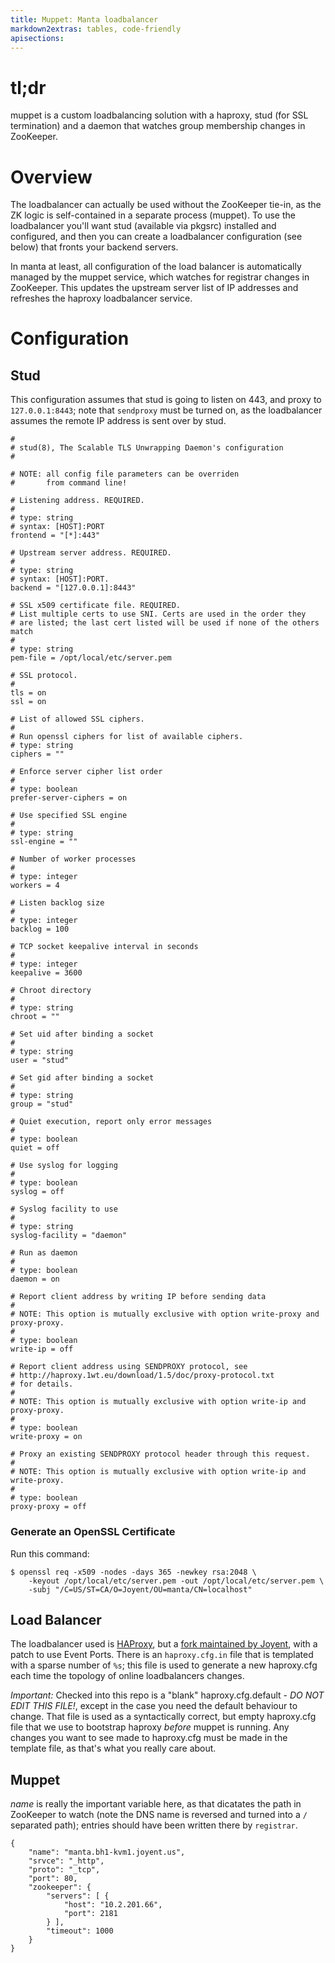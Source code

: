 ```yaml
---
title: Muppet: Manta loadbalancer
markdown2extras: tables, code-friendly
apisections:
---
```

<!--
    This Source Code Form is subject to the terms of the Mozilla Public
    License, v. 2.0. If a copy of the MPL was not distributed with this
    file, You can obtain one at http://mozilla.org/MPL/2.0/.
-->

<!--
    Copyright 2019 Joyent, Inc.
-->

# tl;dr

muppet is a custom loadbalancing solution with a haproxy, stud (for SSL
termination) and a daemon that watches group membership changes in ZooKeeper.

# Overview

The loadbalancer can actually be used without the ZooKeeper tie-in, as the ZK
logic is self-contained in a separate process (muppet).  To use the loadbalancer
you'll want stud (available via pkgsrc) installed and configured, and then you
can create a loadbalancer configuration (see below) that fronts your backend
servers.

In manta at least, all configuration of the load balancer is automatically
managed by the muppet service, which watches for registrar changes in ZooKeeper.
This updates the upstream server list of IP addresses and refreshes the haproxy
loadbalancer service.

# Configuration

## Stud

This configuration assumes that stud is going to listen on 443, and proxy to
`127.0.0.1:8443`; note that `sendproxy` must be turned on, as the loadbalancer
assumes the remote IP address is sent over by stud.

    #
    # stud(8), The Scalable TLS Unwrapping Daemon's configuration
    #

    # NOTE: all config file parameters can be overriden
    #       from command line!

    # Listening address. REQUIRED.
    #
    # type: string
    # syntax: [HOST]:PORT
    frontend = "[*]:443"

    # Upstream server address. REQUIRED.
    #
    # type: string
    # syntax: [HOST]:PORT.
    backend = "[127.0.0.1]:8443"

    # SSL x509 certificate file. REQUIRED.
    # List multiple certs to use SNI. Certs are used in the order they
    # are listed; the last cert listed will be used if none of the others match
    #
    # type: string
    pem-file = /opt/local/etc/server.pem

    # SSL protocol.
    #
    tls = on
    ssl = on

    # List of allowed SSL ciphers.
    #
    # Run openssl ciphers for list of available ciphers.
    # type: string
    ciphers = ""

    # Enforce server cipher list order
    #
    # type: boolean
    prefer-server-ciphers = on

    # Use specified SSL engine
    #
    # type: string
    ssl-engine = ""

    # Number of worker processes
    #
    # type: integer
    workers = 4

    # Listen backlog size
    #
    # type: integer
    backlog = 100

    # TCP socket keepalive interval in seconds
    #
    # type: integer
    keepalive = 3600

    # Chroot directory
    #
    # type: string
    chroot = ""

    # Set uid after binding a socket
    #
    # type: string
    user = "stud"

    # Set gid after binding a socket
    #
    # type: string
    group = "stud"

    # Quiet execution, report only error messages
    #
    # type: boolean
    quiet = off

    # Use syslog for logging
    #
    # type: boolean
    syslog = off

    # Syslog facility to use
    #
    # type: string
    syslog-facility = "daemon"

    # Run as daemon
    #
    # type: boolean
    daemon = on

    # Report client address by writing IP before sending data
    #
    # NOTE: This option is mutually exclusive with option write-proxy and proxy-proxy.
    #
    # type: boolean
    write-ip = off

    # Report client address using SENDPROXY protocol, see
    # http://haproxy.1wt.eu/download/1.5/doc/proxy-protocol.txt
    # for details.
    #
    # NOTE: This option is mutually exclusive with option write-ip and proxy-proxy.
    #
    # type: boolean
    write-proxy = on

    # Proxy an existing SENDPROXY protocol header through this request.
    #
    # NOTE: This option is mutually exclusive with option write-ip and write-proxy.
    #
    # type: boolean
    proxy-proxy = off


### Generate an OpenSSL Certificate

Run this command:

    $ openssl req -x509 -nodes -days 365 -newkey rsa:2048 \
        -keyout /opt/local/etc/server.pem -out /opt/local/etc/server.pem \
        -subj "/C=US/ST=CA/O=Joyent/OU=manta/CN=localhost"

## Load Balancer

The loadbalancer used is [HAProxy](http://www.haproxy.org/), but a [fork
maintained by Joyent](https://github.com/joyent/haproxy-1.8), with a patch to
use Event Ports. There is an `haproxy.cfg.in` file that is templated with a
sparse number of `%s`; this file is used to generate a new haproxy.cfg each time
the topology of online loadbalancers changes.

*Important:* Checked into this repo is a "blank" haproxy.cfg.default - *DO NOT
EDIT THIS FILE!*, except in the case you need the default behaviour to change.
That file is used as a syntactically correct, but empty haproxy.cfg file that we
use to bootstrap haproxy _before_ muppet is running.  Any changes you want to
see made to haproxy.cfg must be made in the template file, as that's what you
really care about.

## Muppet

*name* is really the important variable here, as that dicatates the path in
ZooKeeper to watch (note the DNS name is reversed and turned into a `/`
separated path); entries should have been written there by `registrar`.

    {
        "name": "manta.bh1-kvm1.joyent.us",
        "srvce": "_http",
        "proto": "_tcp",
        "port": 80,
        "zookeeper": {
            "servers": [ {
                "host": "10.2.201.66",
                "port": 2181
            } ],
            "timeout": 1000
        }
    }
